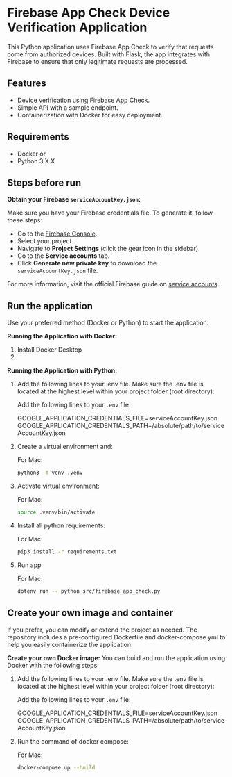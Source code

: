 # Firebase App Check Device Verification Application

This Python application uses Firebase App Check to verify that requests come from authorized devices. Built with Flask, the app integrates with Firebase to ensure that only legitimate requests are processed.

## Features

- Device verification using Firebase App Check.
- Simple API with a sample endpoint.
- Containerization with Docker for easy deployment.

## Requirements

- Docker
or
- Python 3.X.X



##  Steps before run

**Obtain your Firebase `serviceAccountKey.json`:**

Make sure you have your Firebase credentials file. To generate it, follow these steps:

- Go to the [Firebase Console](https://console.firebase.google.com/).
- Select your project.
- Navigate to **Project Settings** (click the gear icon in the sidebar).
- Go to the **Service accounts** tab.
- Click **Generate new private key** to download the `serviceAccountKey.json` file.

For more information, visit the official Firebase guide on [service accounts](https://firebase.google.com/support/guides/service-accounts).

## Run the application 
Use your preferred method (Docker or Python) to start the application.

**Running the Application with Docker:**
1. Install Docker Desktop
2. 


**Running the Application with Python:**
1. Add the following lines to your .env file. Make sure the .env file is located at the highest level within your project folder (root directory):
   
   Add the following lines to your `.env` file:

   GOOGLE_APPLICATION_CREDENTIALS_FILE=serviceAccountKey.json
   GOOGLE_APPLICATION_CREDENTIALS_PATH=/absolute/path/to/serviceAccountKey.json

2. Create a virtual environment and:
   
   For Mac:
   ```bash
   python3 -m venv .venv
   ```
3. Activate virtual environment:
   
   For Mac:
   ```bash
   source .venv/bin/activate 
   ```
4. Install all python requirements:
   
   For Mac:
   ```bash
   pip3 install -r requirements.txt 
   ```
5. Run app
   
   For Mac:
   ```bash
   dotenv run -- python src/firebase_app_check.py
   ```
   
## Create your own image and container
If you prefer, you can modify or extend the project as needed. The repository includes a pre-configured Dockerfile and docker-compose.yml to help you easily containerize the application.

**Create your own Docker image:**
You can build and run the application using Docker with the following steps:

1. Add the following lines to your .env file. Make sure the .env file is located at the highest level within your project folder (root directory):
   
   Add the following lines to your `.env` file:

   GOOGLE_APPLICATION_CREDENTIALS_FILE=serviceAccountKey.json
   GOOGLE_APPLICATION_CREDENTIALS_PATH=/absolute/path/to/serviceAccountKey.json

2. Run the command of docker compose:
   
   For Mac:
   ```bash
   docker-compose up --build
   ```
